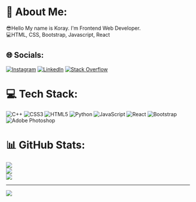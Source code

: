 # 💫 About Me:
😎Hello My name is Koray. I'm Frontend Web Developer.<br>💻HTML, CSS, Bootstrap, Javascript, React


## 🌐 Socials:
[![Instagram](https://img.shields.io/badge/Instagram-%23E4405F.svg?logo=Instagram&logoColor=white)](https://instagram.com/korayyalcin60) [![LinkedIn](https://img.shields.io/badge/LinkedIn-%230077B5.svg?logo=linkedin&logoColor=white)](https://linkedin.com/in/koray-yalcin-devops) [![Stack Overflow](https://img.shields.io/badge/-Stackoverflow-FE7A16?logo=stack-overflow&logoColor=white)](https://stackoverflow.com/users/21712947) 

# 💻 Tech Stack:
![C++](https://img.shields.io/badge/c++-%2300599C.svg?style=for-the-badge&logo=c%2B%2B&logoColor=white) ![CSS3](https://img.shields.io/badge/css3-%231572B6.svg?style=for-the-badge&logo=css3&logoColor=white) ![HTML5](https://img.shields.io/badge/html5-%23E34F26.svg?style=for-the-badge&logo=html5&logoColor=white) ![Python](https://img.shields.io/badge/python-3670A0?style=for-the-badge&logo=python&logoColor=ffdd54) ![JavaScript](https://img.shields.io/badge/javascript-%23323330.svg?style=for-the-badge&logo=javascript&logoColor=%23F7DF1E) ![React](https://img.shields.io/badge/react-%2320232a.svg?style=for-the-badge&logo=react&logoColor=%2361DAFB) ![Bootstrap](https://img.shields.io/badge/bootstrap-%23563D7C.svg?style=for-the-badge&logo=bootstrap&logoColor=white) ![Adobe Photoshop](https://img.shields.io/badge/adobephotoshop-%2331A8FF.svg?style=for-the-badge&logo=adobephotoshop&logoColor=white)
# 📊 GitHub Stats:
![](https://github-readme-stats.vercel.app/api?username=korayyalcin1903&theme=react&hide_border=true&include_all_commits=false&count_private=false)<br/>
![](https://github-readme-streak-stats.herokuapp.com/?user=korayyalcin1903&theme=react&hide_border=true)<br/>
![](https://github-readme-stats.vercel.app/api/top-langs/?username=korayyalcin1903&theme=react&hide_border=true&include_all_commits=false&count_private=false&layout=compact)

---
[![](https://visitcount.itsvg.in/api?id=korayyalcin1903&icon=0&color=0)](https://visitcount.itsvg.in)

